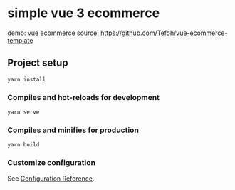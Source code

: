 # simple vue 3 ecommerce

demo: [vue ecommerce](https://vue-ecommerce-template.netlify.app/)
source: https://github.com/Tefoh/vue-ecommerce-template


## Project setup

```
yarn install
```

### Compiles and hot-reloads for development

```
yarn serve
```

### Compiles and minifies for production

```
yarn build
```

### Customize configuration

See [Configuration Reference](https://cli.vuejs.org/config/).
